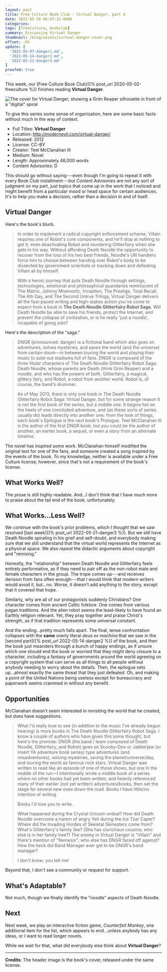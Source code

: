 ```yaml
---
layout: post
title: Free Culture Book Club — Virtual Danger, part 4
date: 2022-05-28 06:47:12-0400
categories:
tags: [freeculture, bookclub]
summary: Discussing Virtual Danger
thumbnail: /blog/assets/virtual-danger-cover.png
offset: -6%
update: [
  '2022-05-07-danger1.md',
  '2022-05-14-danger2.md',
  '2022-05-21-danger3.md'
]
proofed: true
---
```


This week, our [Free Culture Book Club]({% post_url 2020-05-02-freeculture %}) finishes reading **Virtual Danger**.

![The cover for Virtual Danger, showing a Grim Reaper silhouette in front of a "digital" spiral](/blog/assets/virtual-danger-cover.png "Having seen these tropes a million times, I'm going to try not to judge the book by this...")

To give this series some sense of organization, here are some basic facts without much in the way of context.

 * Full Titles:  **Virtual Danger**
 * Location:  <http://modernevil.com/virtual-danger/>
 * Released:  2012
 * License:  CC-BY
 * Creator:  Teel McClanahan III
 * Medium:  Novel
 * Length:  Approximately 46,000 words
 * Content Advisories:  D

This should go without saying---even though I'm going to repeat it with every Book Club installment---but *Content Advisories* are not any sort of judgment on my part, just topics that come up in the work that I noticed and might benefit from a particular mood or head space for certain audiences.  It's to help you make a decision, rather than a decision in and of itself.

## Virtual Danger

Here's the book's blurb.

 > In order to implement a radical copyright enforcement scheme, Villain requires one of Robot's core components, and he'll stop at nothing to get it; even deactivating Robot and murdering Glitterfairy when she gets in his way. Without affording Death Noodle the opportunity to recover from the loss of his two best friends, Noodle's UN handlers force him to choose between handing over Robot's body to be dissected by government scientists or tracking down and defeating Villain all by himself.
 >
 > With a heroic journey that puts Death Noodle through settings, technologies, emotional and philosophical quandaries reminiscent of The Matrix, Johnny Mnemonic, Inception, The Prestige, Total Recall, The 6th Day, and The Second Untrue Trilogy, Virtual Danger delivers all the fast-paced writing and high-stakes action you've come to expect from a book in **The Death Noodle Glitterfairy Robot Saga**. Will Death Noodle be able to save his friends, protect the Internet, and prevent the collapse of civilization, or is he really 'just a noodle', incapable of going solo?

Here's the description of the "saga."

 > DNGR (pronounced: danger) is a fictional band which also goes on adventures, solves mysteries, and saves the world (and the universe) from certain doom—in between touring the world and playing their music to sold-out stadiums full of fans. DNGR is composed of the three titular characters of The Death Noodle Glitterfairy Robot Saga: Death Noodle, whose parents are Death (think Grim Reaper) and a noodle, and who has the powers of both, Glitterfairy, a magical, glittery fairy, and Robot, a robot from another world. Robot is, of course, the band's drummer.
 >
 > As of May 2013, there is only one book in The Death Noodle Glitterfairy Robot Saga: Virtual Danger, but for some strange reason it is not the first book of the series, but a middle one. It begins hot on the heels of one concluded adventure, and (as these sorts of series usually do) leads directly into another one; from the look of things, each book's Epilogue is the next book's Prologue. Teel McClanahan III is the author of the first DNGR book, but you could be the author of another; an earlier book, a sequel, or even a story from an alternate timeline.

The novel has inspired some work.  McClanahan himself modified the original text for one of the fans, and someone created a song inspired by the events of the book.  To my knowledge, neither is available under a Free Culture license, however, since that's not a requirement of the book's license.

## What Works Well?

The prose is still highly readable.  And...I don't think that I have much more to praise about the tail end of the book, unfortunately.

## What Works...Less Well?

We continue with the book's prior problems, which I *thought* that we saw resolved [last week]({% post_url 2022-05-21-danger3 %}).  But we still have Death Noodle spiraling in his grief and self-doubt, and everybody making sure that we still understand that the virtual world represents the Internet as a physical space.  We also *repeat* the didactic arguments about copyright and "remixing."

Honestly, the "relationship" between Death Noodle and Glitterfairy feels entirely performative, as if they need to pair off as the non-robot male and female characters in the group.  The trope comes up---and receives derision from fans often enough---that I would think that modern writers would avoid it, but...no.  Worse, it doesn't add anything to the story, except that it covered that trope.

Similarly, why are all of our protagonists suddenly Christians?  One character comes from ancient Celtic folklore.  One comes from various pagan traditions.  And the alien robot seems the least-likely to have found an Earthly religion relevant.  Yet, they pray together and praise Christ's strength, as if that tradition represents some universal constant.

And the ending...pretty much falls apart.  The final, tense confrontation collapses with the **same** overly literal *deus ex machina* that we saw in the [second part]({% post_url 2022-05-14-danger2 %}) of the book, and then the book just meanders through a bunch of happy endings, as if unsure which one should end the book or worried that they might deny closure to a character, including a fantasy of governments around the world agreeing on a copyright system that can serve as all things to all people without anybody needing to worry about the details.  Then, the epilogue sets up...almost exactly the same threat that they just defeated.  Oh, and making a point of the United Nations being useless except for bureaucracy and paperwork seems crammed in without any benefit.

## Opportunities

McClanahan doesn't seem interested in revisiting the world that he created, but does have suggestions.

 > What I'd really love to see (in addition to the music I've already begun hearing) is more books in The Death Noodle Glitterfairy Robot Saga. I know a couple of authors who have given this some thought, but here's the premise: DNGR (the band / team composed of Death Noodle, Glitterfairy, and Robot) goes on Scooby-Doo or Jabberjaw (or insert YA adventure book series) type adventures (and misadventures), solving mysteries, saving the planet/universe/day, and touring the world as famous rock stars. Virtual Danger was written to read like an episode of one of those shows, but one in the middle of the run—I intentionally wrote a middle book of a series where no other books had yet been written, and heavily referenced many of their earlier (not yet written) adventures/books, then set the stage for several new ones down the road. Books I have little/no intention of writing.
 >
 > Books I'd love you to write.
 >
 > What happened during the Crystal Unicorn ordeal? How did Death Noodle overcome a harem of angry Yeti during the Ice Tzar Caper? Where did the Invading Hordes of Skeletal Skineaters come from? What's Glitterfairy's family like? (She has clurichaun cousins; who else is in her family tree?) The enemy in Virtual Danger is "Villain" and there's mention of "Nemesis"; who else has DNGR faced off against? How the heck did Band Manager ever get to be DNGR's band manager?
 >
 > I don't know; you tell me!

Beyond that, I don't see a community or request for support.

## What's Adaptable?

Not much, though we finally identify the "noodle" aspects of Death Noodle.

## Next

Next week, we play an interactive fiction game, *Counterfeit Monkey*, one additional item for the list, which appears to end...unless anybody has any ideas, or I want to read longer novels.

While we wait for that, what did everybody else think about **Virtual Danger**?

* * *

**Credits**:  The header image is the book's cover, released under the same license.
